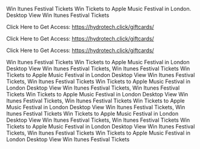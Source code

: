 Win Itunes Festival Tickets Win Tickets to Apple Music Festival in London. Desktop View Win Itunes Festival Tickets

Click Here to Get Access: https://hydrotech.click/giftcards/

Click Here to Get Access: https://hydrotech.click/giftcards/

Click Here to Get Access: https://hydrotech.click/giftcards/

Win Itunes Festival Tickets Win Tickets to Apple Music Festival in London Desktop View Win Itunes Festival Tickets, Win Itunes Festival Tickets Win Tickets to Apple Music Festival in London Desktop View Win Itunes Festival Tickets, Win Itunes Festival Tickets Win Tickets to Apple Music Festival in London Desktop View Win Itunes Festival Tickets, Win Itunes Festival Tickets Win Tickets to Apple Music Festival in London Desktop View Win Itunes Festival Tickets, Win Itunes Festival Tickets Win Tickets to Apple Music Festival in London Desktop View Win Itunes Festival Tickets, Win Itunes Festival Tickets Win Tickets to Apple Music Festival in London Desktop View Win Itunes Festival Tickets, Win Itunes Festival Tickets Win Tickets to Apple Music Festival in London Desktop View Win Itunes Festival Tickets, Win Itunes Festival Tickets Win Tickets to Apple Music Festival in London Desktop View Win Itunes Festival Tickets
